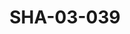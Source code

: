 ---
pid: SHA-03-039
title: SHA-03-039
language: en
collection: Sharhabil Ahmed
original_label: 
rights: Sharhabil Ahmed
location_of_original: Sharhabil Ahmed
photographer_or_studio: Sudanese Ministry of Information
scanned_from: photograph 16.5 by 21.4
_date: '1960'
location: Kadaru
description: First band of Sharhabil Ahmed Kamil Hussain Hassan Basler and Muhammad
  Osman Ahmed Daoud. You can also see Abdel Gadir commander of the Police band
additional_notes: First performance of a jazz song
permission_display: 'yes'
on_server: 'no'
on_website: 'no'
permalink: /archive/en/sha-03-039.html
layout: photo-page
---